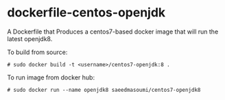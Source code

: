 dockerfile-centos-openjdk
======================

A Dockerfile that Produces a centos7-based docker image that will run the latest openjdk8.

To build from source:

```
# sudo docker build -t <username>/centos7-openjdk:8 .
```

To run image from docker hub:
```
# sudo docker run --name openjdk8 saeedmasoumi/centos7-openjdk8
```
